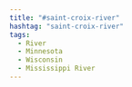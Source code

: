 ```yaml
---
title: "#saint-croix-river"
hashtag: "saint-croix-river"
tags:
  - River
  - Minnesota
  - Wisconsin
  - Mississippi River
---
```

